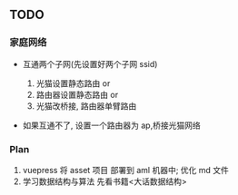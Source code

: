 ## TODO

### 家庭网络

- 互通两个子网(先设置好两个子网 ssid)

  1. 光猫设置静态路由 or
  2. 路由器设置静态路由 or
  3. 光猫改桥接, 路由器单臂路由

- 如果互通不了, 设置一个路由器为 ap,桥接光猫网络

### Plan

1. vuepress 将 asset 项目 部署到 aml 机器中; 优化 md 文件
2. 学习数据结构与算法 先看书籍<大话数据结构>
